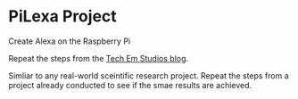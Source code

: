 # PiLexa Project  

Create Alexa on the Raspberry Pi  

Repeat the steps from the [Tech Em Studios blog](http://blog.techemstudios.com/make-a-raspberry-pi-powered-alexa.html).  

Simliar to any real-world sceintific research project. Repeat the steps from a project already conducted to see if the smae results are achieved.  


